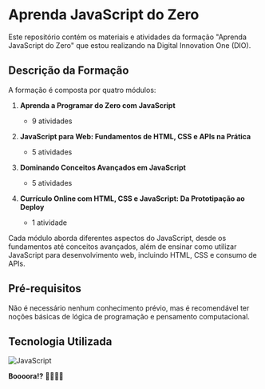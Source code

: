 # Aprenda JavaScript do Zero

Este repositório contém os materiais e atividades da formação "Aprenda JavaScript do Zero" que estou realizando na Digital Innovation One (DIO). 

## Descrição da Formação

A formação é composta por quatro módulos:

1. **Aprenda a Programar do Zero com JavaScript**  
   - 9 atividades
   
2. **JavaScript para Web: Fundamentos de HTML, CSS e APIs na Prática**  
   - 5 atividades

3. **Dominando Conceitos Avançados em JavaScript**  
   - 5 atividades

4. **Currículo Online com HTML, CSS e JavaScript: Da Prototipação ao Deploy**  
   - 1 atividade

Cada módulo aborda diferentes aspectos do JavaScript, desde os fundamentos até conceitos avançados, além de ensinar como utilizar JavaScript para desenvolvimento web, incluindo HTML, CSS e consumo de APIs.

## Pré-requisitos

Não é necessário nenhum conhecimento prévio, mas é recomendável ter noções básicas de lógica de programação e pensamento computacional.

## Tecnologia Utilizada

![JavaScript](https://img.shields.io/badge/-JavaScript-yellow)

**Boooora!?** 👩‍💻👨‍💻
